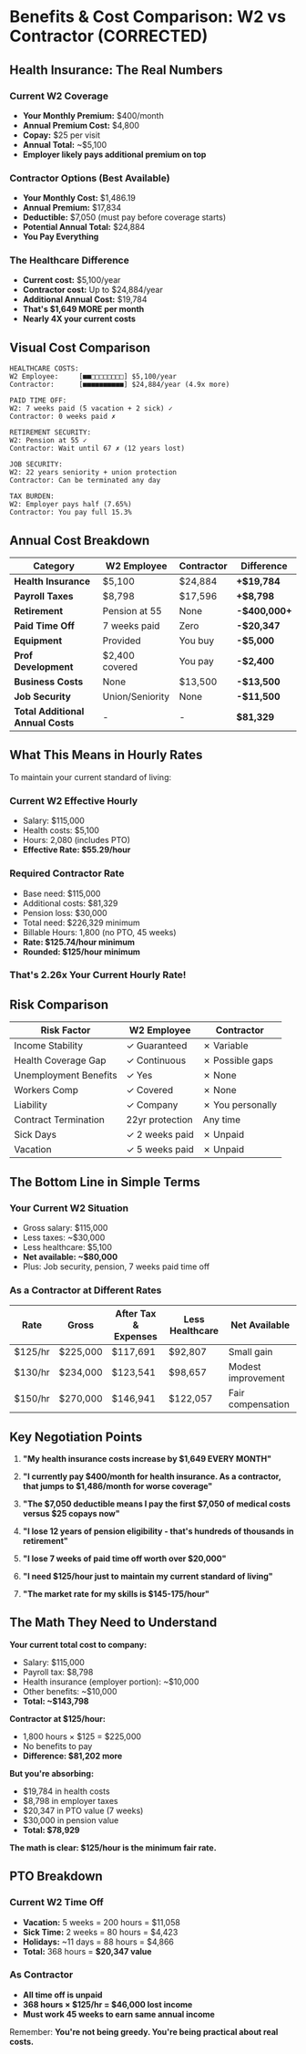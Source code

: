 # Benefits & Cost Comparison: W2 vs Contractor (CORRECTED)

## Health Insurance: The Real Numbers

### Current W2 Coverage

- **Your Monthly Premium:** $400/month
- **Annual Premium Cost:** $4,800
- **Copay:** $25 per visit
- **Annual Total:** ~$5,100
- **Employer likely pays additional premium on top**

### Contractor Options (Best Available)

- **Your Monthly Cost:** $1,486.19
- **Annual Premium:** $17,834
- **Deductible:** $7,050 (must pay before coverage starts)
- **Potential Annual Total:** $24,884
- **You Pay Everything**

### The Healthcare Difference

- **Current cost:** $5,100/year
- **Contractor cost:** Up to $24,884/year
- **Additional Annual Cost:** $19,784
- **That's $1,649 MORE per month**
- **Nearly 4X your current costs**

## Visual Cost Comparison

```
HEALTHCARE COSTS:
W2 Employee:     [■■□□□□□□□□] $5,100/year
Contractor:      [■■■■■■■■■■] $24,884/year (4.9x more)

PAID TIME OFF:
W2: 7 weeks paid (5 vacation + 2 sick) ✓
Contractor: 0 weeks paid ✗

RETIREMENT SECURITY:
W2: Pension at 55 ✓
Contractor: Wait until 67 ✗ (12 years lost)

JOB SECURITY:
W2: 22 years seniority + union protection
Contractor: Can be terminated any day

TAX BURDEN:
W2: Employer pays half (7.65%)
Contractor: You pay full 15.3%
```

## Annual Cost Breakdown

| Category                          | W2 Employee     | Contractor | Difference     |
| --------------------------------- | --------------- | ---------- | -------------- |
| **Health Insurance**              | $5,100          | $24,884    | **+$19,784**   |
| **Payroll Taxes**                 | $8,798          | $17,596    | **+$8,798**    |
| **Retirement**                    | Pension at 55   | None       | **-$400,000+** |
| **Paid Time Off**                 | 7 weeks paid    | Zero       | **-$20,347**   |
| **Equipment**                     | Provided        | You buy    | **-$5,000**    |
| **Prof Development**              | $2,400 covered  | You pay    | **-$2,400**    |
| **Business Costs**                | None            | $13,500    | **-$13,500**   |
| **Job Security**                  | Union/Seniority | None       | **-$11,500**   |
| **Total Additional Annual Costs** | -               | -          | **$81,329**    |

## What This Means in Hourly Rates

To maintain your current standard of living:

### Current W2 Effective Hourly

- Salary: $115,000
- Health costs: $5,100
- Hours: 2,080 (includes PTO)
- **Effective Rate: $55.29/hour**

### Required Contractor Rate

- Base need: $115,000
- Additional costs: $81,329
- Pension loss: $30,000
- Total need: $226,329 minimum
- Billable Hours: 1,800 (no PTO, 45 weeks)
- **Rate: $125.74/hour minimum**
- **Rounded: $125/hour minimum**

### That's 2.26x Your Current Hourly Rate!

## Risk Comparison

| Risk Factor           | W2 Employee     | Contractor       |
| --------------------- | --------------- | ---------------- |
| Income Stability      | ✓ Guaranteed    | ✗ Variable       |
| Health Coverage Gap   | ✓ Continuous    | ✗ Possible gaps  |
| Unemployment Benefits | ✓ Yes           | ✗ None           |
| Workers Comp          | ✓ Covered       | ✗ None           |
| Liability             | ✓ Company       | ✗ You personally |
| Contract Termination  | 22yr protection | Any time         |
| Sick Days             | ✓ 2 weeks paid  | ✗ Unpaid         |
| Vacation              | ✓ 5 weeks paid  | ✗ Unpaid         |

## The Bottom Line in Simple Terms

### Your Current W2 Situation

- Gross salary: $115,000
- Less taxes: ~$30,000
- Less healthcare: $5,100
- **Net available: ~$80,000**
- Plus: Job security, pension, 7 weeks paid time off

### As a Contractor at Different Rates

| Rate    | Gross    | After Tax & Expenses | Less Healthcare | Net Available      |
| ------- | -------- | -------------------- | --------------- | ------------------ |
| $125/hr | $225,000 | $117,691             | $92,807         | Small gain         |
| $130/hr | $234,000 | $123,541             | $98,657         | Modest improvement |
| $150/hr | $270,000 | $146,941             | $122,057        | Fair compensation  |

## Key Negotiation Points

1. **"My health insurance costs increase by $1,649 EVERY MONTH"**

2. **"I currently pay $400/month for health insurance. As a contractor, that jumps to $1,486/month for worse coverage"**

3. **"The $7,050 deductible means I pay the first $7,050 of medical costs versus $25 copays now"**

4. **"I lose 12 years of pension eligibility - that's hundreds of thousands in retirement"**

5. **"I lose 7 weeks of paid time off worth over $20,000"**

6. **"I need $125/hour just to maintain my current standard of living"**

7. **"The market rate for my skills is $145-175/hour"**

## The Math They Need to Understand

**Your current total cost to company:**

- Salary: $115,000
- Payroll tax: $8,798
- Health insurance (employer portion): ~$10,000
- Other benefits: ~$10,000
- **Total: ~$143,798**

**Contractor at $125/hour:**

- 1,800 hours × $125 = $225,000
- No benefits to pay
- **Difference: $81,202 more**

**But you're absorbing:**

- $19,784 in health costs
- $8,798 in employer taxes
- $20,347 in PTO value (7 weeks)
- $30,000 in pension value
- **Total: $78,929**

**The math is clear: $125/hour is the minimum fair rate.**

## PTO Breakdown

### Current W2 Time Off

- **Vacation:** 5 weeks = 200 hours = $11,058
- **Sick Time:** 2 weeks = 80 hours = $4,423
- **Holidays:** ~11 days = 88 hours = $4,866
- **Total:** 368 hours = **$20,347 value**

### As Contractor

- **All time off is unpaid**
- **368 hours × $125/hr = $46,000 lost income**
- **Must work 45 weeks to earn same annual income**

Remember: **You're not being greedy. You're being practical about real costs.**
